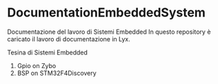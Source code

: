 # DocumentationEmbeddedSystem
Documentazione del lavoro di Sistemi Embedded
In questo repository è caricato il lavoro di documentazione in Lyx.

Tesina di Sistemi Embedded

1. Gpio on Zybo
2. BSP on STM32F4Discovery
